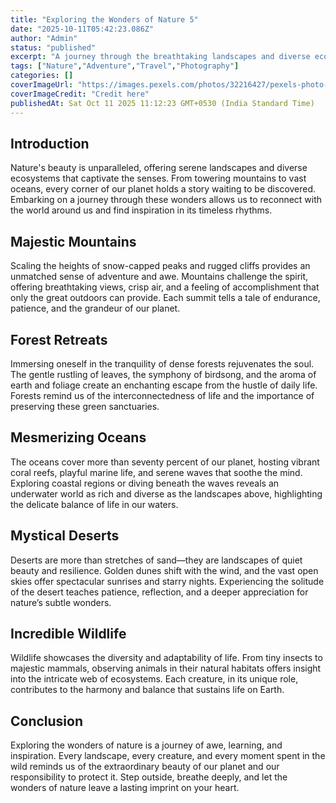 ```yaml
---
title: "Exploring the Wonders of Nature 5"
date: "2025-10-11T05:42:23.086Z"
author: "Admin"
status: "published"
excerpt: "A journey through the breathtaking landscapes and diverse ecosystems that our planet offers."
tags: ["Nature","Adventure","Travel","Photography"]
categories: []
coverImageUrl: "https://images.pexels.com/photos/32216427/pexels-photo-32216427.jpeg"
coverImageCredit: "Credit here"
publishedAt: Sat Oct 11 2025 11:12:23 GMT+0530 (India Standard Time)
---
```


<h2>Introduction</h2>
<p>Nature's beauty is unparalleled, offering serene landscapes and diverse ecosystems that captivate the senses. From towering mountains to vast oceans, every corner of our planet holds a story waiting to be discovered. Embarking on a journey through these wonders allows us to reconnect with the world around us and find inspiration in its timeless rhythms.</p>

<h2>Majestic Mountains</h2>
<p>Scaling the heights of snow-capped peaks and rugged cliffs provides an unmatched sense of adventure and awe. Mountains challenge the spirit, offering breathtaking views, crisp air, and a feeling of accomplishment that only the great outdoors can provide. Each summit tells a tale of endurance, patience, and the grandeur of our planet.</p>

<h2>Forest Retreats</h2>
<p>Immersing oneself in the tranquility of dense forests rejuvenates the soul. The gentle rustling of leaves, the symphony of birdsong, and the aroma of earth and foliage create an enchanting escape from the hustle of daily life. Forests remind us of the interconnectedness of life and the importance of preserving these green sanctuaries.</p>

<h2>Mesmerizing Oceans</h2>
<p>The oceans cover more than seventy percent of our planet, hosting vibrant coral reefs, playful marine life, and serene waves that soothe the mind. Exploring coastal regions or diving beneath the waves reveals an underwater world as rich and diverse as the landscapes above, highlighting the delicate balance of life in our waters.</p>

<h2>Mystical Deserts</h2>
<p>Deserts are more than stretches of sand—they are landscapes of quiet beauty and resilience. Golden dunes shift with the wind, and the vast open skies offer spectacular sunrises and starry nights. Experiencing the solitude of the desert teaches patience, reflection, and a deeper appreciation for nature’s subtle wonders.</p>

<h2>Incredible Wildlife</h2>
<p>Wildlife showcases the diversity and adaptability of life. From tiny insects to majestic mammals, observing animals in their natural habitats offers insight into the intricate web of ecosystems. Each creature, in its unique role, contributes to the harmony and balance that sustains life on Earth.</p>

<h2>Conclusion</h2>
<p>Exploring the wonders of nature is a journey of awe, learning, and inspiration. Every landscape, every creature, and every moment spent in the wild reminds us of the extraordinary beauty of our planet and our responsibility to protect it. Step outside, breathe deeply, and let the wonders of nature leave a lasting imprint on your heart.</p>
